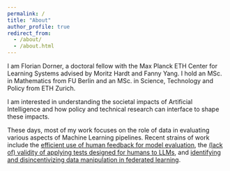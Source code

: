 ```yaml
---
permalink: /
title: "About"
author_profile: true
redirect_from: 
  - /about/
  - /about.html
---
```


I am Florian Dorner, a doctoral fellow with the Max Planck ETH Center for Learning Systems advised by Moritz Hardt and Fanny Yang. I hold an MSc. in Mathematics from FU Berlin and an MSc. in Science, Technology and Policy from ETH Zurich.

I am interested in understanding the societal impacts of Artificial Intelligence and how policy and technical research can interface to shape these impacts. 

These days, most of my work focuses on the role of data in evaluating various aspects of Machine Learning pipelines. Recent strains of work include the <a href="/Publication/labelnoise">efficient use of human feedback for model evaluation</a>, the <a href="/Publication/personality"> (lack of) validity of applying tests designed for humans to LLMs</a>, and <a href="/Publication/federated">identifying and disincentivizing data manipulation in federated learning</a>.